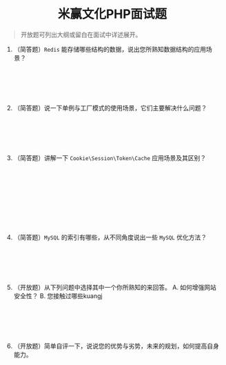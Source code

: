 <center><h1>米赢文化PHP面试题</h1></center>

> 开放题可列出大纲或留白在面试中详述展开。

1. （简答题）`Redis` 能存储哪些结构的数据，说出您所熟知数据结构的应用场景？
<br />
<br />
<br />
<br />

2. （简答题）说一下单例与工厂模式的使用场景，它们主要解决什么问题？
<br />
<br />
<br />
<br />

3. （简答题）讲解一下 `Cookie\Session\Token\Cache` 应用场景及其区别？
<br />
<br />
<br />
<br />
<br />
<br />
<br />
<br />

4. （简答题）`MySQL` 的索引有哪些，从不同角度说出一些 `MySQL` 优化方法？
<br />
<br />
<br />
<br />



5.  （开放题）从下列问题中选择其中一个你所熟知的来回答。
A. 如何增强网站安全性？
B. 您接触过哪些kuangj
<br />
<br />
<br />
<br />


6. （开放题）简单自评一下，说说您的优势与劣势，未来的规划，如何提高自身能力。

<br />
<br />
<br />
<br />

<!--stackedit_data:
eyJoaXN0b3J5IjpbMTI0NDM3NzUxMCw4MDY3NzIzODcsMjEyNj
k1MjMzNywtMTk0MTAxMDkxNCwxNDgzNjcxMTU3LC00Mjg3MDQz
ODMsMTQ5NDQ3Nzc1NCwtMjEyMDQzMTA1OSwtMTE5MzQ2NDQ4MS
wxNjY1MzY3OTEwLC0xNjMwODA5OTYsLTkzMzk3NTExXX0=
-->